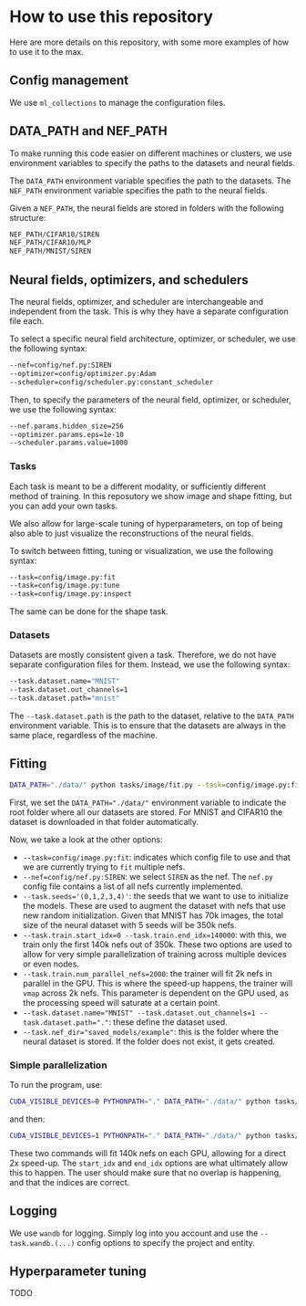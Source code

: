 # How to use this repository

Here are more details on this repository, with some more examples of how to use it to the max.

## Config management

We use `ml_collections` to manage the configuration files.

## DATA_PATH and NEF_PATH

To make running this code easier on different machines or clusters, we use environment variables to specify the paths to the datasets and neural fields.

The `DATA_PATH` environment variable specifies the path to the datasets. The `NEF_PATH` environment variable specifies the path to the neural fields.

Given a `NEF_PATH`, the neural fields are stored in folders with the following structure:

```bash
NEF_PATH/CIFAR10/SIREN
NEF_PATH/CIFAR10/MLP
NEF_PATH/MNIST/SIREN
```

## Neural fields, optimizers, and schedulers

The neural fields, optimizer, and scheduler are interchangeable and independent from the task. This is why they have a separate configuration file each.

To select a specific neural field architecture, optimizer, or scheduler, we use the following syntax:

```bash
--nef=config/nef.py:SIREN
--optimizer=config/optimizer.py:Adam
--scheduler=config/scheduler.py:constant_scheduler
```

Then, to specify the parameters of the neural field, optimizer, or scheduler, we use the following syntax:

```bash
--nef.params.hidden_size=256
--optimizer.params.eps=1e-10
--scheduler.params.value=1000
```

### Tasks

Each task is meant to be a different modality, or sufficiently different method of training. In this reposutory we show image and shape fitting, but you can add your own tasks.

We also allow for large-scale tuning of hyperparameters, on top of being also able to just visualize the reconstructions of the neural fields.

To switch between fitting, tuning or visualization, we use the following syntax:

```bash
--task=config/image.py:fit
--task=config/image.py:tune
--task=config/image.py:inspect
```

The same can be done for the shape task.

### Datasets

Datasets are mostly consistent given a task. Therefore, we do not have separate configuration files for them. Instead, we use the following syntax:

```bash
--task.dataset.name="MNIST"
--task.dataset.out_channels=1
--task.dataset.path="mnist"
```

The `--task.dataset.path` is the path to the dataset, relative to the `DATA_PATH` environment variable. This is to ensure that the datasets are always in the same place, regardless of the machine.

## Fitting

```bash
DATA_PATH="./data/" python tasks/image/fit.py --task=config/image.py:fit --nef=config/nef.py:SIREN --task.seeds='(0,1,2,3,4)' --task.train.start_idx=0 --task.train.end_idx=140000 --task.train.num_parallel_nefs=2000 --task.dataset.name="MNIST" --task.dataset.out_channels=1 --task.dataset.path="." --task.nef_dir="saved_models/example"
```

First, we set the `DATA_PATH="./data/"` environment variable to indicate the root folder where all our datasets are stored. For MNIST and CIFAR10 the dataset is downloaded in that folder automatically.

Now, we take a look at the other options:

- `--task=config/image.py:fit`: indicates which config file to use and that we are currently trying to `fit` multiple nefs.
- `--nef=config/nef.py:SIREN`: we select `SIREN` as the nef. The `nef.py` config file contains a list of all nefs currently implemented.
- `--task.seeds='(0,1,2,3,4)'`: the seeds that we want to use to initialize the models. These are used to augment the dataset with nefs that use new random initialization. Given that MNIST has 70k images, the total size of the neural dataset with 5 seeds will be 350k nefs.
- `--task.train.start_idx=0 --task.train.end_idx=140000`: with this, we train only the first 140k nefs out of 350k. These two options are used to allow for very simple parallelization of training across multiple devices or even nodes.
- `--task.train.num_parallel_nefs=2000`: the trainer will fit 2k nefs in parallel in the GPU. This is where the speed-up happens, the trainer will `vmap` across 2k nefs. This parameter is dependent on the GPU used, as the processing speed will saturate at a certain point.
- `--task.dataset.name="MNIST" --task.dataset.out_channels=1 --task.dataset.path="."`: these define the dataset used.
- `--task.nef_dir="saved_models/example"`: this is the folder where the neural dataset is stored. If the folder does not exist, it gets created.

### Simple parallelization

To run the program, use:

```bash
CUDA_VISIBLE_DEVICES=0 PYTHONPATH="." DATA_PATH="./data/" python tasks/image/fit.py --task=config/image.py:fit --nef=config/nef.py:SIREN --task.train.multi_gpu=True --task.seeds='(0,1,2,3,4)' --task.train.start_idx=0 --task.train.end_idx=140000 --task.train.num_parallel_nefs=2000 --task.dataset.name="MNIST" --task.dataset.out_channels=1 --task.dataset.path="." --task.nef_dir="saved_models/example" &
```

and then:

```bash
CUDA_VISIBLE_DEVICES=1 PYTHONPATH="." DATA_PATH="./data/" python tasks/image/fit.py --task=config/image.py:fit --nef=config/nef.py:SIREN --task.train.multi_gpu=True --task.seeds='(0,1,2,3,4)' --task.train.start_idx=140000 --task.train.end_idx=210000 --task.train.num_parallel_nefs=2000 --task.dataset.name="MNIST" --task.dataset.out_channels=1 --task.dataset.path="." --task.nef_dir="saved_models/example" &
```

These two commands will fit 140k nefs on each GPU, allowing for a direct 2x speed-up. The `start_idx` and `end_idx` options are what ultimately allow this to happen. The user should make sure that no overlap is happening, and that the indices are correct.

## Logging

We use `wandb` for logging. Simply log into you account and use the `--task.wandb.(...)` config options to specify the project and entity.

## Hyperparameter tuning

TODO
